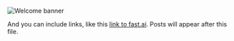  ![Welcome banner](images/wecome-banner-1.gif)


And you can include links, like this [link to fast.ai](https://www.fast.ai). Posts will appear after this file.
